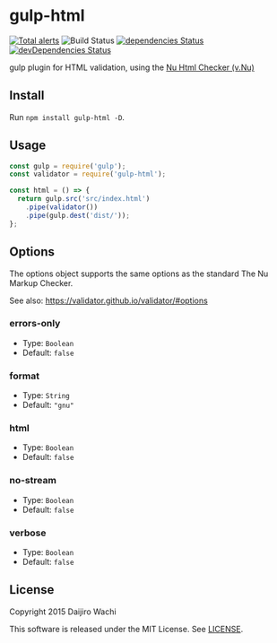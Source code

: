 # gulp-html

[![Total alerts](https://img.shields.io/lgtm/alerts/g/validator/gulp-html.svg?logo=lgtm&logoWidth=18)](https://lgtm.com/projects/g/validator/gulp-html/alerts/)
![Build Status](https://action-badges.now.sh/validator/gulp-html)
[![dependencies Status](https://img.shields.io/david/validator/gulp-html.svg)](https://david-dm.org/validator/gulp-html)
[![devDependencies Status](https://img.shields.io/david/dev/validator/gulp-html.svg)](https://david-dm.org/validator/gulp-html?type=dev)

gulp plugin for HTML validation, using the [Nu Html Checker (v.Nu)](https://validator.github.io/)

## Install

Run `npm install gulp-html -D`.

## Usage

```js
const gulp = require('gulp');
const validator = require('gulp-html');

const html = () => {
  return gulp.src('src/index.html')
    .pipe(validator())
    .pipe(gulp.dest('dist/'));
};
```

## Options

The options object supports the same options as the standard The Nu Markup Checker.

See also: <https://validator.github.io/validator/#options>

### errors-only

* Type: `Boolean`
* Default: `false`

### format

* Type: `String`
* Default: `"gnu"`

### html

* Type: `Boolean`
* Default: `false`

### no-stream

* Type: `Boolean`
* Default: `false`

### verbose

* Type: `Boolean`
* Default: `false`

## License

Copyright 2015 Daijiro Wachi

This software is released under the MIT License. See [LICENSE](/LICENSE).
